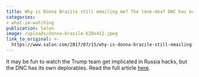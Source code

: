 ```yaml
---
title: Why is Donna Brazile still emailing me? The tone-deaf DNC has no credibility
categories: 
- what-im-watching
publication: Salon
image: /uploads/donna-brazile-620x412.jpeg
link_to_original: >-
  https://www.salon.com/2017/07/15/why-is-donna-brazile-still-emailing-me-the-tone-deaf-dnc-has-no-credibility/
---
```



It may be fun to watch the Trump team get implicated in Russia hacks, but the DNC has its own deplorables. Read the full article [here](https://www.salon.com/2017/07/15/why-is-donna-brazile-still-emailing-me-the-tone-deaf-dnc-has-no-credibility/).